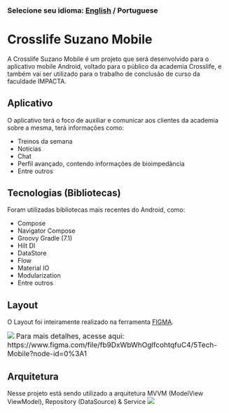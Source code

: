 ### Selecione seu idioma: [English](https://github.com/DevLucasYuji/crosslife-suzano-mobile/blob/main/readme.md) / Portuguese

# Crosslife Suzano Mobile

A Crosslife Suzano Mobile é um projeto que será desenvolvido para o aplicativo mobile Android, voltado para o público da academia Crosslife, e também vai ser utilizado para o trabalho de conclusão de curso da faculdade IMPACTA.

## Aplicativo

O aplicativo terá o foco de auxiliar e comunicar aos clientes da academia sobre a mesma, terá informações como:
- Treinos da semana
- Notícias
- Chat
- Perfil avançado, contendo informações de bioimpedância
- Entre outros

## Tecnologias (Bibliotecas)

Foram utilizadas bibliotecas mais recentes do Android, como:

- Compose
- Navigator Compose
- Groovy Gradle (7.1) 
- Hilt DI
- DataStore
- Flow
- Material IO
- Modularization
- Entre outros

## Layout

O Layout foi inteiramente realizado na ferramenta [FIGMA](https://www.figma.com).

<img src="https://i.imgur.com/broOqPL.png">
<font size="3px">Para mais detalhes, acesse aqui: https://www.figma.com/file/fb9DxWbWhOglfcohtqfuC4/5Tech-Mobile?node-id=0%3A1</font>

## Arquitetura
Nesse projeto está sendo utilizado a arquitetura MVVM (ModelView ViewModel), Repository (DataSource) & Service
<img src="https://developer.android.com/topic/libraries/architecture/images/final-architecture.png">
